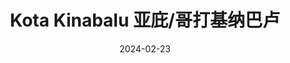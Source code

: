 ---
title: Kota Kinabalu 亚庇/哥打基纳巴卢
description: Kota Kinabalu, Sabah, Malaysia 
date: 2024-02-23
weight: 3
resources:
    - src: DSCF3539_cover.JPG
      params:
          cover: true
---